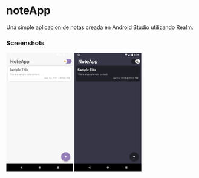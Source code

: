 # noteApp

Una simple aplicacion de notas creada en Android Studio utilizando Realm.

### Screenshots

<img alt="Screenshot 1" src="app/screenshots/AppDay.png" width="35%"/>
<img alt="Screenshot 2" src="app/screenshots/AppNight.png" width="35%"/>
